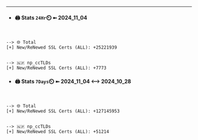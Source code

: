 

---
- #### 🖨️ **Stats** `24Hr`⏲️ ➼ 2024_11_04
```console


--> 🌐 Total
[+] New/ReNewed SSL Certs (ALL): +25221939


--> 🇳🇵 np_ccTLDs
[+] New/ReNewed SSL Certs (ALL): +7773

```

- #### 🖨️ **Stats** `7Days`⏲️ ➼ 2024_11_04 <--> 2024_10_28
```console


--> 🌐 Total
[+] New/ReNewed SSL Certs (ALL): +127145953


--> 🇳🇵 np_ccTLDs
[+] New/ReNewed SSL Certs (ALL): +51214

```

